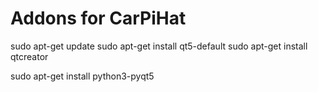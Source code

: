 # Addons for CarPiHat



sudo apt-get update
sudo apt-get install qt5-default
sudo apt-get install qtcreator

sudo apt-get install python3-pyqt5